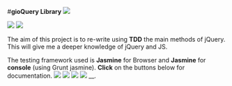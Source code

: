 #**gioQuery Library**
<img src = https://img.shields.io/badge/ONGOING-project-orange.svg>
<div class="pics">
<img src= http://www.paulund.co.uk/wp-content/uploads/2014/06/jquery-logo1.png>
<img src= http://xitrus.es/blog/imgs/vnll.jpg>
</div>

The aim of this project is to re-write using **TDD** the main methods of jQuery. This will give me a deeper knowledge of jQuery and JS.

The testing framework used is **Jasmine** for Browser and **Jasmine** for **console** (using Grunt jasmine). __Click__ on the buttons below for documentation.
[<img src= https://img.shields.io/badge/jQuery-JS-blue.svg>](http://api.jquery.com/)
[<img src=https://img.shields.io/badge/Jasmine-TDD-ff69b4.svg>](http://jasmine.github.io/2.0/introduction.html)
[<img src=https://img.shields.io/badge/Jasmine-Matchers-green.svg>](https://github.com/JamieMason/Jasmine-Matchers)
[<img src= https://img.shields.io/badge/Vanilla-JS-yellow.svg>](http://vanilla-js.com/)
__.